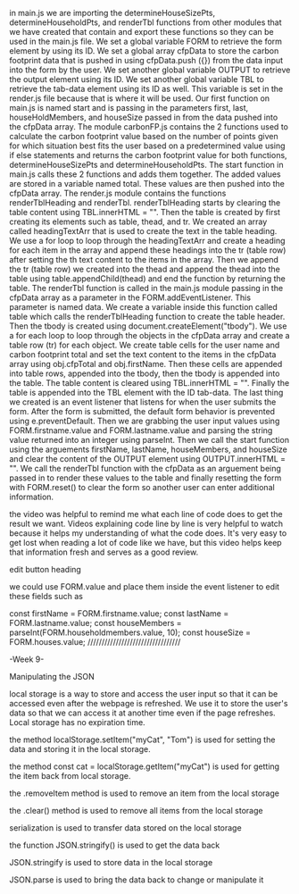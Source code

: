 in main.js we are importing the determineHouseSizePts, determineHouseholdPts, and renderTbl functions from other modules that we have created that contain and export these functions so they can be used in the main.js file. We set a global variable FORM to retrieve the form element by using its ID. We set a global array cfpData to store the carbon footprint data that is pushed in using cfpData.push ({}) from the data input into the form by the user. We set another global variable OUTPUT to retrieve the output element using its ID. We set another global variable TBL to retrieve the tab-data element using its ID as well. This variable is set in the render.js file because that is where it will be used. Our first function on main.js is named start and is passing in the parameters first, last, houseHoldMembers, and houseSize passed in from the data pushed into the cfpData array. The module carbonFP.js contains the 2 functions used to calculate the carbon footprint value based on the number of points given for which situation best fits the user based on a predetermined value using if else statements and returns the carbon footprint value for both functions, determineHouseSizePts and determineHouseholdPts. The start function in main.js calls these 2 functions and adds them together. The added values are stored in a variable named total. These values are then pushed into the cfpData array. The render.js module contains the functions renderTblHeading and renderTbl. renderTblHeading starts by clearing the table content using TBL.innerHTML = "". Then the table is created by first creating its elements such as table, thead, and tr. We created an array called headingTextArr that is used to create the text in the table heading. We use a for loop to loop through the headingTextArr and create a heading for each item in the array and append these headings into the tr (table row) after setting the th text content to the items in the array. Then we append the tr (table row) we created into the thead and append the thead into the table using table.appendChild(thead) and end the function by returning the table. The renderTbl function is called in the main.js module passing in the cfpData array as a parameter in the FORM.addEventListener. This parameter is named data. We create a variable inside this function called table which calls the renderTblHeading function to create the table header. Then the tbody is created using document.createElement("tbody"). We use a for each loop to loop through the objects in the cfpData array and create a table row (tr) for each object. We create table cells for the user name and carbon footprint total and set the text content to the items in the cfpData array using obj.cfpTotal and obj.firstName. Then these cells are appended into table rows, appended into the tbody, then the tbody is appended into the table. The table content is cleared using TBL.innerHTML = "". Finally the table is appended into the TBL element with the ID tab-data. The last thing we created is an event listener that listens for when the user submits the form. After the form is submitted, the default form behavior is prevented using e.preventDefault. Then we are grabbing the user input values using FORM.firstname.value and FORM.lastname.value and parsing the string value returned into an integer using parseInt. Then we call the start function using the arguements firstName, lastName, houseMembers, and houseSize and clear the content of the OUTPUT element using OUTPUT.innerHTML = "". We call the renderTbl function with the cfpData as an arguement being passed in to render these values to the table and finally resetting the form with FORM.reset() to clear the form so another user can enter additional information.


the video was helpful to remind me what each line of code does to get the result we want. Videos explaining code line by line is very helpful to watch because it helps my understanding of what the code does. It's very easy to get lost when reading a lot of code like we have, but this video helps keep that information fresh and serves as a good review. 

edit button heading

we could use FORM.value and place them inside the event listener to edit these fields such as
  
  const firstName = FORM.firstname.value;
  const lastName = FORM.lastname.value;
  const houseMembers = parseInt(FORM.householdmembers.value, 10);
  const houseSize = FORM.houses.value; 
/////////////////////////////////

-Week 9-

Manipulating the JSON

local storage is a way to store and access the user input so that it can be accessed even after the webpage is refreshed. We use it to store the user's data so that we can access it at another time even if the page refreshes. Local storage has no expiration time. 

the method localStorage.setItem("myCat", "Tom") is used for setting the data and storing it in the local storage.

the method const cat = localStorage.getItem("myCat") is used for getting the item back from local storage.

the .removeItem method is used to remove an item from the local storage

the .clear() method is used to remove all items from the local storage

serialization is used to transfer data stored on the local storage

the function JSON.stringify() is used to get the data back 

JSON.stringify is used to store data in the local storage

JSON.parse is used to bring the data back to change or manipulate it